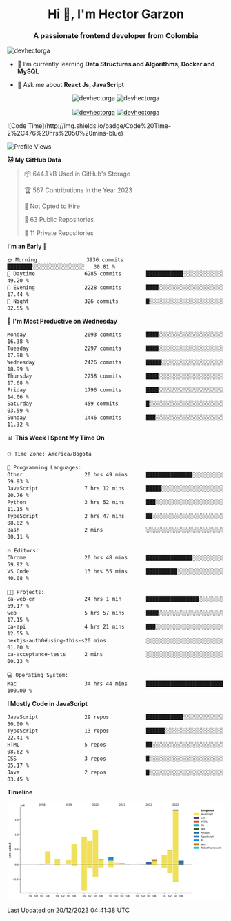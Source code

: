 <h1 align="center">Hi 👋, I'm Hector Garzon</h1>
<h3 align="center">A passionate frontend developer from Colombia</h3>

<p align="left"> <img src="https://komarev.com/ghpvc/?username=devhectorga" alt="devhectorga" /> </p>

- 🌱 I’m currently learning **Data Structures and Algorithms, Docker and MySQL**

- 💬 Ask me about **React Js, JavaScript**

<p align="center"> <img src="https://github-readme-stats.vercel.app/api?username=devhectorga&count_private=true&show_icons=true" alt="devhectorga" /> <img src="https://github-readme-stats.vercel.app/api/top-langs/?username=devhectorga&layout=compact" alt="devhectorga" /></p>

<p align="center">
<a href="https://twitter.com/devhectorga" target="blank"><img align="center" src="https://cdn.jsdelivr.net/npm/simple-icons@3.0.1/icons/twitter.svg" alt="devhectorga" height="20" width="20" /></a>
<a href="https://linkedin.com/in/devhectorga" target="blank"><img align="center" src="https://cdn.jsdelivr.net/npm/simple-icons@3.0.1/icons/linkedin.svg" alt="devhectorga" height="20" width="20" /></a>
</p>
<!--START_SECTION:waka-->
![Code Time](http://img.shields.io/badge/Code%20Time-2%2C476%20hrs%2050%20mins-blue)

![Profile Views](http://img.shields.io/badge/Profile%20Views-0-blue)

**🐱 My GitHub Data** 

> 📦 644.1 kB Used in GitHub's Storage 
 > 
> 🏆 567 Contributions in the Year 2023
 > 
> 🚫 Not Opted to Hire
 > 
> 📜 63 Public Repositories 
 > 
> 🔑 11 Private Repositories 
 > 
**I'm an Early 🐤** 

```text
🌞 Morning                3936 commits        ████████░░░░░░░░░░░░░░░░░   30.81 % 
🌆 Daytime                6285 commits        ████████████░░░░░░░░░░░░░   49.20 % 
🌃 Evening                2228 commits        ████░░░░░░░░░░░░░░░░░░░░░   17.44 % 
🌙 Night                  326 commits         █░░░░░░░░░░░░░░░░░░░░░░░░   02.55 % 
```
📅 **I'm Most Productive on Wednesday** 

```text
Monday                   2093 commits        ████░░░░░░░░░░░░░░░░░░░░░   16.38 % 
Tuesday                  2297 commits        ████░░░░░░░░░░░░░░░░░░░░░   17.98 % 
Wednesday                2426 commits        █████░░░░░░░░░░░░░░░░░░░░   18.99 % 
Thursday                 2258 commits        ████░░░░░░░░░░░░░░░░░░░░░   17.68 % 
Friday                   1796 commits        ████░░░░░░░░░░░░░░░░░░░░░   14.06 % 
Saturday                 459 commits         █░░░░░░░░░░░░░░░░░░░░░░░░   03.59 % 
Sunday                   1446 commits        ███░░░░░░░░░░░░░░░░░░░░░░   11.32 % 
```


📊 **This Week I Spent My Time On** 

```text
🕑︎ Time Zone: America/Bogota

💬 Programming Languages: 
Other                    20 hrs 49 mins      ███████████████░░░░░░░░░░   59.93 % 
JavaScript               7 hrs 12 mins       █████░░░░░░░░░░░░░░░░░░░░   20.76 % 
Python                   3 hrs 52 mins       ███░░░░░░░░░░░░░░░░░░░░░░   11.15 % 
TypeScript               2 hrs 47 mins       ██░░░░░░░░░░░░░░░░░░░░░░░   08.02 % 
Bash                     2 mins              ░░░░░░░░░░░░░░░░░░░░░░░░░   00.11 % 

🔥 Editors: 
Chrome                   20 hrs 48 mins      ███████████████░░░░░░░░░░   59.92 % 
VS Code                  13 hrs 55 mins      ██████████░░░░░░░░░░░░░░░   40.08 % 

🐱‍💻 Projects: 
ca-web-er                24 hrs 1 min        █████████████████░░░░░░░░   69.17 % 
web                      5 hrs 57 mins       ████░░░░░░░░░░░░░░░░░░░░░   17.15 % 
ca-api                   4 hrs 21 mins       ███░░░░░░░░░░░░░░░░░░░░░░   12.55 % 
nextjs-auth0#using-this-s20 mins             ░░░░░░░░░░░░░░░░░░░░░░░░░   01.00 % 
ca-acceptance-tests      2 mins              ░░░░░░░░░░░░░░░░░░░░░░░░░   00.13 % 

💻 Operating System: 
Mac                      34 hrs 44 mins      █████████████████████████   100.00 % 
```

**I Mostly Code in JavaScript** 

```text
JavaScript               29 repos            ████████████░░░░░░░░░░░░░   50.00 % 
TypeScript               13 repos            ██████░░░░░░░░░░░░░░░░░░░   22.41 % 
HTML                     5 repos             ██░░░░░░░░░░░░░░░░░░░░░░░   08.62 % 
CSS                      3 repos             █░░░░░░░░░░░░░░░░░░░░░░░░   05.17 % 
Java                     2 repos             █░░░░░░░░░░░░░░░░░░░░░░░░   03.45 % 
```



**Timeline**

![Lines of Code chart](https://raw.githubusercontent.com/devHectorGa/devHectorGa/master/assets/bar_graph.png)


 Last Updated on 20/12/2023 04:41:38 UTC
<!--END_SECTION:waka-->
